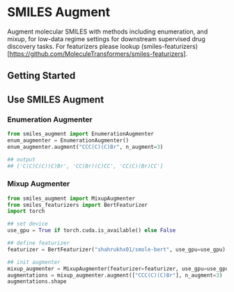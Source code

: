 # SMILES Augment

Augment molecular SMILES with methods including enumeration, and mixup, for low-data regime settings for downstream supervised drug discovery tasks. For featurizers please lookup (smiles-featurizers)[https://github.com/MoleculeTransformers/smiles-featurizers].

## Getting Started

## Use SMILES Augment

### Enumeration Augmenter

```python
from smiles_augment import EnumerationAugmenter
enum_augmenter = EnumerationAugmenter()
enum_augmenter.augment("CCC(C)(C)Br", n_augment=3)

## output
## ['C(C)C(C)(C)Br', 'CC(Br)(C)CC', 'CC(C)(Br)CC']
```

### Mixup Augmenter

```python
from smiles_augment import MixupAugmenter
from smiles_featurizers import BertFeaturizer
import torch

## set device
use_gpu = True if torch.cuda.is_available() else False

## define featurizer
featurizer = BertFeaturizer("shahrukhx01/smole-bert", use_gpu=use_gpu)

## init augmenter
mixup_augmenter = MixupAugmenter(featurizer=featurizer, use_gpu=use_gpu)
augmentations = mixup_augmenter.augment(["CCC(C)(C)Br"], n_augment=3)
augmentations.shape
```
